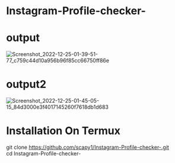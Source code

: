 # Instagram-Profile-checker- 
# output
![Screenshot_2022-12-25-01-39-51-77_c759c44d10a956b96f85cc66750ff86e](https://user-images.githubusercontent.com/121354798/209449841-16367118-a27e-4f80-b445-bc6fe908c1a9.jpg)
# output2 
![Screenshot_2022-12-25-01-45-05-15_84d3000e3f4017145260f7618db1d683](https://user-images.githubusercontent.com/121354798/209449966-806d0060-49b3-47d4-8813-ee394934b3a8.jpg)

# Installation On Termux
git clone https://github.com/scapy1/Instagram-Profile-checker-.git
<br> cd Instagram-Profile-checker-</br>
